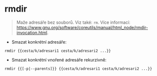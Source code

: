 # rmdir

> Maže adresáře bez souborů.
> Viz také: `rm`.
> Více informací: <https://www.gnu.org/software/coreutils/manual/html_node/rmdir-invocation.html>.

- Smazat konkrétní adresáře:

`rmdir {{cesta/k/adresari1 cesta/k/adresari2 ...}}`

- Smazat konkrétní vnořené adresáře rekurzivně:

`rmdir {{[-p|--parents]}} {{cesta/k/adresari1 cesta/k/adresari2 ...}}`
